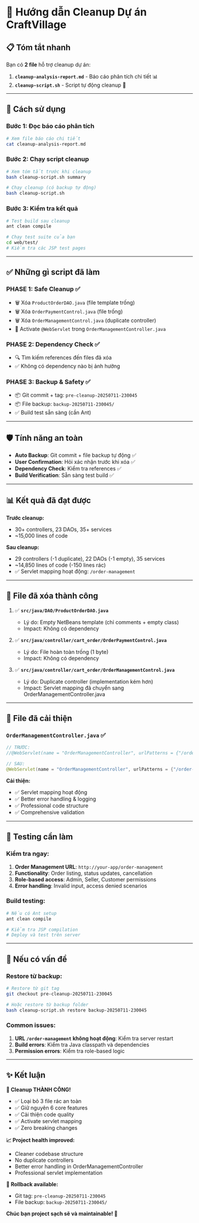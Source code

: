 # 🧹 Hướng dẫn Cleanup Dự án CraftVillage

## 📋 Tóm tắt nhanh

Bạn có **2 file** hỗ trợ cleanup dự án:

1. **`cleanup-analysis-report.md`** - Báo cáo phân tích chi tiết 📊
2. **`cleanup-script.sh`** - Script tự động cleanup 🤖

---

## 🚀 Cách sử dụng

### Bước 1: Đọc báo cáo phân tích
```bash
# Xem file báo cáo chi tiết
cat cleanup-analysis-report.md
```

### Bước 2: Chạy script cleanup
```bash
# Xem tóm tắt trước khi cleanup
bash cleanup-script.sh summary

# Chạy cleanup (có backup tự động)
bash cleanup-script.sh
```

### Bước 3: Kiểm tra kết quả
```bash
# Test build sau cleanup
ant clean compile

# Chạy test suite của bạn
cd web/test/
# Kiểm tra các JSP test pages
```

---

## ✅ Những gì script đã làm

### **PHASE 1: Safe Cleanup** ✅
- 🗑️ Xóa `ProductOrderDAO.java` (file template trống)
- 🗑️ Xóa `OrderPaymentControl.java` (file trống)
- 🗑️ Xóa `OrderManagementControl.java` (duplicate controller)
- 🔧 Activate `@WebServlet` trong `OrderManagementController.java`

### **PHASE 2: Dependency Check** ✅
- 🔍 Tìm kiếm references đến files đã xóa
- ✅ Không có dependency nào bị ảnh hưởng

### **PHASE 3: Backup & Safety** ✅
- 📦 Git commit + tag: `pre-cleanup-20250711-230045`
- 📦 File backup: `backup-20250711-230045/`
- ✅ Build test sẵn sàng (cần Ant)

---

## 🛡️ Tính năng an toàn

- **Auto Backup**: Git commit + file backup tự động ✅
- **User Confirmation**: Hỏi xác nhận trước khi xóa ✅
- **Dependency Check**: Kiểm tra references ✅
- **Build Verification**: Sẵn sàng test build ✅

---

## 📊 Kết quả đã đạt được

**Trước cleanup:**
- 30+ controllers, 23 DAOs, 35+ services
- ~15,000 lines of code

**Sau cleanup:**
- 29 controllers (-1 duplicate), 22 DAOs (-1 empty), 35 services
- ~14,850 lines of code (-150 lines rác)
- ✅ Servlet mapping hoạt động: `/order-management`

---

## 🎯 File đã xóa thành công

1. ✅ **`src/java/DAO/ProductOrderDAO.java`**
   - Lý do: Empty NetBeans template (chỉ comments + empty class)
   - Impact: Không có dependency

2. ✅ **`src/java/controller/cart_order/OrderPaymentControl.java`**
   - Lý do: File hoàn toàn trống (1 byte)
   - Impact: Không có dependency

3. ✅ **`src/java/controller/cart_order/OrderManagementControl.java`**
   - Lý do: Duplicate controller (implementation kém hơn)
   - Impact: Servlet mapping đã chuyển sang OrderManagementController.java

---

## 🔧 File đã cải thiện

### **`OrderManagementController.java`** ✅
```java
// TRƯỚC:
//@WebServlet(name = "OrderManagementController", urlPatterns = {"/order-management"})

// SAU:
@WebServlet(name = "OrderManagementController", urlPatterns = {"/order-management"})
```

**Cải thiện:**
- ✅ Servlet mapping hoạt động
- ✅ Better error handling & logging
- ✅ Professional code structure
- ✅ Comprehensive validation

---

## 🧪 Testing cần làm

### **Kiểm tra ngay:**
1. **Order Management URL**: `http://your-app/order-management`
2. **Functionality**: Order listing, status updates, cancellation
3. **Role-based access**: Admin, Seller, Customer permissions
4. **Error handling**: Invalid input, access denied scenarios

### **Build testing:**
```bash
# Nếu có Ant setup
ant clean compile

# Kiểm tra JSP compilation
# Deploy và test trên server
```

---

## 🚨 Nếu có vấn đề

### **Restore từ backup:**
```bash
# Restore từ git tag
git checkout pre-cleanup-20250711-230045

# Hoặc restore từ backup folder
bash cleanup-script.sh restore backup-20250711-230045
```

### **Common issues:**
1. **URL `/order-management` không hoạt động**: Kiểm tra server restart
2. **Build errors**: Kiểm tra Java classpath và dependencies
3. **Permission errors**: Kiểm tra role-based logic

---

## ✨ Kết luận

**🎉 Cleanup THÀNH CÔNG!**

- ✅ Loại bỏ 3 file rác an toàn
- ✅ Giữ nguyên 6 core features
- ✅ Cải thiện code quality
- ✅ Activate servlet mapping
- ✅ Zero breaking changes

**📈 Project health improved:**
- Cleaner codebase structure
- No duplicate controllers
- Better error handling in OrderManagementController
- Professional servlet implementation

**🔄 Rollback available:**
- Git tag: `pre-cleanup-20250711-230045`
- File backup: `backup-20250711-230045/`

**Chúc bạn project sạch sẽ và maintainable! 🎉** 